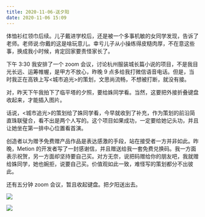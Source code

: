 ```yaml
---
title: 2020-11-06-送夕阳
date: 2020-11-06 15:09
---
```

体恤衫红领巾后续。儿子戴进学校后，还是被一个多事机敏的女同学发现，告诉了老师。老师说:你戴的这是啥玩意儿。幸亏儿子从小操练得皮糙肉厚，不在意这些事，换成我小时候，肯定回家要责怪家长了。

下午 3:30 我安排了一个 zoom 会议，讨论杭州服装城长篇小说的项目，不是我目光长远、运筹帷幄，是甲方不放心，昨晚 9 点多给我打微信语音电话。但是，当时我正在高铁上写<城市追光>的策划，文思尚流畅，不想被打断，就没有接。

对，昨天下午我拍下了临平塔的夕照，要给姝同学看。当然，这要把外接折叠键盘收起来，才能插入图片。

话说，<城市追光>的策划给了姝同学看，今早就收到了补充，作为策划的前沿简直珠联璧合，看不出是两个人写的。这个项目如果成功，一定要给她记头功，并且让她坐在第一排中心位置看首演。

创造者以为赠予免费赠产品作品是表达感激的手段，站在接受者一方并非如此。昨晚，Metion 的开发者写了一封感谢信，并且赠送给我一套免费兑换码。我一方面表示祝贺，另一方面却坚持要自己买。对方无奈，说把码赠给你的朋友吧，我就赠给姝同学，她也婉拒，说要自己买。价值观如此一致，难怪写的策划都分不出彼此。

还有五分钟 zoom 会议，暂且收起键盘。把夕阳送出去。

![](./_image/2020-11-06/9571443587629f3a96352d626e2a8e4b.jpeg)

![](./_image/2020-11-06/1cdb4415d55f43dd633e5ee9b2d6c313.jpeg)



